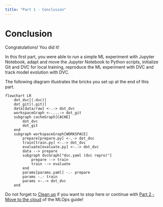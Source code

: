 ```yaml
---
title: "Part 1 - Conclusion"
---
```


# Conclusion

Congratulations! You did it!

In this first part, you were able to run a simple ML experiment with Jupyter
Notebook, adapt and move the Jupyter Notebook to Python scripts, initialize Git
and DVC for local training, reproduce the ML experiment with DVC and track model
evolution with DVC.

The following diagram illustrates the bricks you set up at the end of
this part.

```mermaid
flowchart LR
	dot_dvc[(.dvc)]
	dot_git[(.git)]
	data[data/raw] <-.-> dot_dvc
	workspaceGraph <-....-> dot_git
	subgraph cacheGraph[CACHE]
		dot_dvc
		dot_git
	end
	subgraph workspaceGraph[WORKSPACE]
		prepare[prepare.py] <-.-> dot_dvc
		train[train.py] <-.-> dot_dvc
		evaluate[evaluate.py] <-.-> dot_dvc
		data --> prepare
		subgraph dvcGraph["dvc.yaml (dvc repro)"]
			prepare --> train
			train --> evaluate
		end
        params[params.yaml] -.- prepare
        params -.- train
        params <-.-> dot_dvc
	end
```

Do not forget to [Clean up](./clean-up.md) if you want to stop here or continue
with [Part 2 - Move to the cloud](../part-2-move-the-model-to-the-cloud/introduction.md)
of the MLOps guide!
